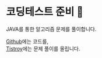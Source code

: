 # 코딩테스트 준비 🌟

JAVA를 통한 알고리즘 문제를 풀이합니다. 

[Github](https://github.com/k168ww)에는 코드를, <br>
[Tistroy](https://sws-devit.tistory.com)에는 문제 풀이를 올립니다. 



